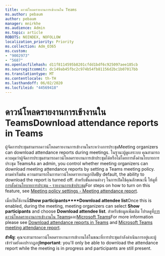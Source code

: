 ```yaml
---
title: ดาวน์โหลดรายงานการเข้างานใน Teams
ms.author: pebaum
author: pebaum
manager: mnirkhe
ms.audience: Admin
ms.topic: article
ROBOTS: NOINDEX, NOFOLLOW
localization_priority: Priority
ms.collection: Adm_O365
ms.custom:
- "9002973"
- "5687"
ms.openlocfilehash: d11f8114595b8201cfdd1bdf6c925097aee185cb
ms.sourcegitcommit: dc149ab45fbc2c974b54fb81156d2bc1b07017bb
ms.translationtype: MT
ms.contentlocale: th-TH
ms.lasthandoff: 06/02/2020
ms.locfileid: "44569418"
---
```

# <a name="download-attendance-reports-in-teams"></a><span data-ttu-id="68907-102">ดาวน์โหลดรายงานการเข้างานใน Teams</span><span class="sxs-lookup"><span data-stu-id="68907-102">Download attendance reports in Teams</span></span>

<span data-ttu-id="68907-103">ผู้จัดการประชุมสามารถดาวน์โหลดรายงานการเข้างานในระหว่างการประชุม</span><span class="sxs-lookup"><span data-stu-id="68907-103">Meeting organizers can download attendance reports during meetings.</span></span> <span data-ttu-id="68907-104">ในฐานะผู้ดูแลระบบ คุณสามารถควบคุมว่าผู้จัดการประชุมสามารถดาวน์โหลดรายงานการเข้าประชุมได้หรือไม่โดยการตั้งค่านโยบายการประชุม Teams</span><span class="sxs-lookup"><span data-stu-id="68907-104">As an admin, you control whether meeting organizers can download meeting attendance reports by setting a Teams meeting policy.</span></span> <span data-ttu-id="68907-105">ตามค่าเริ่มต้น ความสามารถในการดาวน์โหลดรายงานถูกปิด</span><span class="sxs-lookup"><span data-stu-id="68907-105">By default, the ability to download the report is turned off.</span></span> <span data-ttu-id="68907-106">สําหรับขั้นตอนต่างๆ ในการเปิดใช้คุณลักษณะนี้ ให้ดูที่[การตั้งค่านโยบายการประชุม - รายงานการเข้าประชุม](https://docs.microsoft.com/microsoftteams/meeting-policies-in-teams#meeting-policy-settings---meeting-attendance-report)</span><span class="sxs-lookup"><span data-stu-id="68907-106">For steps on how to turn on this feature, see  [Meeting policy settings - Meeting attendance report](https://docs.microsoft.com/microsoftteams/meeting-policies-in-teams#meeting-policy-settings---meeting-attendance-report).</span></span>

<span data-ttu-id="68907-107">เมื่อเปิดใช้งานนี้**Show participants\*\*\*\*Download attendee list**</span><span class="sxs-lookup"><span data-stu-id="68907-107">Once this is enabled, during the meeting, meeting organizers can select  **Show participants**  and choose  **Download attendee list**.</span></span> <span data-ttu-id="68907-108">สําหรับข้อมูลเพิ่มเติม โปรดดูที่[การดาวน์โหลดรายงานการเข้างานใน Teams](https://support.office.com/article/download-attendance-reports-in-teams-ae7cf170-530c-47d3-84c1-3aedac74d310)และ[Microsoft Teams](https://docs.microsoft.com/microsoftteams/teams-analytics-and-reports/meeting-attendance-report)</span><span class="sxs-lookup"><span data-stu-id="68907-108">For more information please see [Download attendance reports in Teams](https://support.office.com/article/download-attendance-reports-in-teams-ae7cf170-530c-47d3-84c1-3aedac74d310) and [Microsoft Teams meeting attendance report](https://docs.microsoft.com/microsoftteams/teams-analytics-and-reports/meeting-attendance-report).</span></span>

<span data-ttu-id="68907-109">**สําคัญ**: คุณจะสามารถดาวน์โหลดรายงานการเข้างานได้ในขณะที่การประชุมกําลังดําเนินการอยู่และผู้เข้าร่วมยังคงปรากฏอยู่</span><span class="sxs-lookup"><span data-stu-id="68907-109">**Important**: you'll only be able to download the attendance report while the meeting is in progress and participants are still present.</span></span>